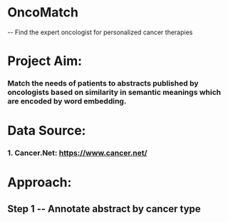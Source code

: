 # OncoMatch
-- Find the expert oncologist for personalized cancer therapies

# Project Aim:
### Match the needs of patients to abstracts published by oncologists based on similarity in semantic meanings which are encoded by word embedding.

# Data Source:
### 1. Cancer.Net: https://www.cancer.net/

# Approach:
## Step 1 -- Annotate abstract by cancer type

